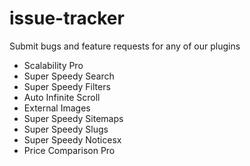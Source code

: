 # issue-tracker
Submit bugs and feature requests for any of our plugins

* Scalability Pro
* Super Speedy Search
* Super Speedy Filters
* Auto Infinite Scroll
* External Images
* Super Speedy Sitemaps
* Super Speedy Slugs
* Super Speedy Noticesx
* Price Comparison Pro
